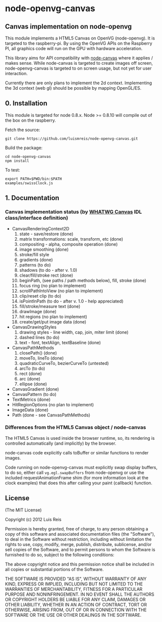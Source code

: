 # node-openvg-canvas
## Canvas implementation on node-openvg

This module implements a HTML5 Canvas on OpenVG (node-openvg). It is targeted to the raspberry-pi.
By using the OpenVG APIs on the Raspberry PI, all graphics code will run on the GPU with hardware acceleration.

This library aims for API compatibility with [node-canvas](https://github.com/learnboost/node-canvas) where it applies / makes sense. While node-canvas is targeted to create images off screen, node-openvg-canvas is targeted to on screen usage, but not yet for user interaction.

Currently there are only plans to implement the 2d context. Implementing the 3d context (web gl) should be possible by mapping OpenGL/ES.

## 0. Installation

This module is targeted for node 0.8.x. Node >= 0.8.10 will compile out of the box on the raspberry.

Fetch the source:

    git clone https://github.com/luismreis/node-openvg-canvas.git

Build the package:

    cd node-openvg-canvas
    npm install

To test:

    export PATH=$PWD/bin:$PATH
    examples/swissClock.js

## 1. Documentation

### Canvas implementation status (by [WHATWG Canvas](http://www.whatwg.org/specs/web-apps/current-work/multipage/the-canvas-element.html) IDL class/interface definition)

* CanvasRenderingContext2D
  1. state - save/restore (done)
  2. matrix transformations: scale, transform, etc (done)
  3. compositing - alpha, composite operation (done)
  4. image smoothing (done)
  5. stroke/fill style
    1. gradients (done)
    2. patterns (to do)
  6. shadows (to do - after v. 1.0)
  7. clear/fill/stroke rect (done)
  8. beginPath, (see paths / path methods below), fill, stroke (done)
  9. focus ring (no plan to implement)
  10. scrollPathIntoView (no plan to implement)
  11. clip/reset clip (to do)
  12. isPointInPath (to do - after v. 1.0 - help appreciated)
  13. fill/stroke/measure text (done)
  14. drawImage (done)
  15. hit regions (no plan to implement)
  16. create/get/put image data (done)
* CanvasDrawingStyles
  1. drawing styles - line width, cap, join, miter limit (done)
  2. dashed lines (to do)
  3. text - font, textAlign, textBaseline (done)
* CanvasPathMethods
  1. closePath() (done)
  2. moveTo, lineTo (done)
  3. quadraticCurveTo, bezierCurveTo (untested)
  4. arcTo (to do)
  5. rect (done)
  6. arc (done)
  7. ellipse (done)
* CanvasGradient (done)
* CanvasPattern (to do)
* TextMetrics (done)
* HitRegionOptions (no plan to implement)
* ImageData (done)
* Path (done - see CanvasPathMethods)

### Differences from the HTML5 Canvas object / node-canvas

The HTML5 Canvas is used inside the browser runtime, so, its rendering is controlled automatically (and implicitly) by the browser.

node-canvas code explicitly calls toBuffer or similar functions to render images.

Code running on node-openvg-canvas must explicitly swap display buffers, to do so, either call ```vg.egl.swapBuffers``` from node-openvg or use the included requestAnimationFrame shim (for more information look at the clock examples) that does this after calling your paint (callback) function.

## License

(The MIT License)

Copyright (c) 2012 Luis Reis

Permission is hereby granted, free of charge, to any person obtaining a copy of this software and associated documentation files (the "Software"), to deal in the Software without restriction, including without limitation the rights to use, copy, modify, merge, publish, distribute, sublicense, and/or sell copies of the Software, and to permit persons to whom the Software is furnished to do so, subject to the following conditions:

The above copyright notice and this permission notice shall be included in all copies or substantial portions of the Software.

THE SOFTWARE IS PROVIDED "AS IS", WITHOUT WARRANTY OF ANY KIND, EXPRESS OR IMPLIED, INCLUDING BUT NOT LIMITED TO THE WARRANTIES OF MERCHANTABILITY, FITNESS FOR A PARTICULAR PURPOSE AND NONINFRINGEMENT. IN NO EVENT SHALL THE AUTHORS OR COPYRIGHT HOLDERS BE LIABLE FOR ANY CLAIM, DAMAGES OR OTHER LIABILITY, WHETHER IN AN ACTION OF CONTRACT, TORT OR OTHERWISE, ARISING FROM, OUT OF OR IN CONNECTION WITH THE SOFTWARE OR THE USE OR OTHER DEALINGS IN THE SOFTWARE.
